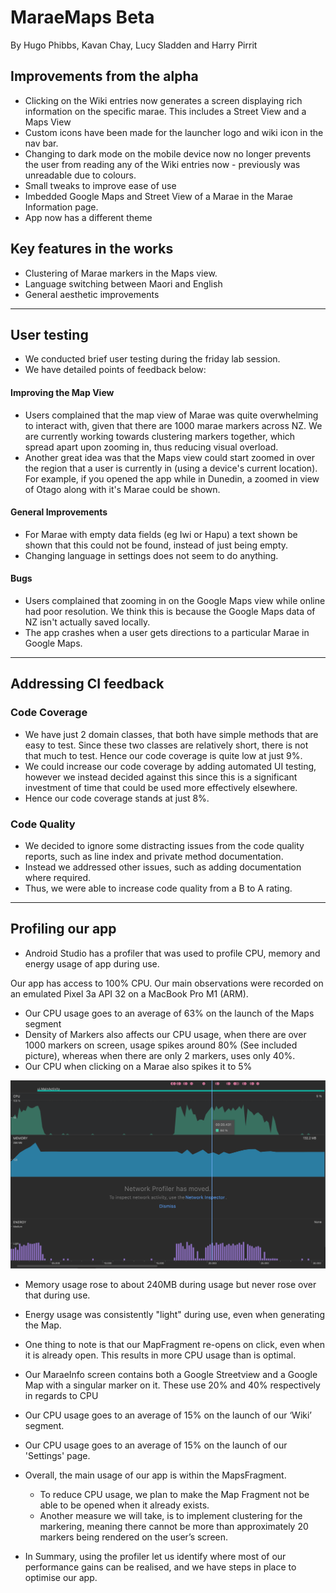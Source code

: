 # MaraeMaps Beta

By Hugo Phibbs, Kavan Chay, Lucy Sladden and Harry Pirrit

## Improvements from the alpha

- Clicking on the Wiki entries now generates a screen displaying rich information on the specific
  marae. This includes a Street View and a Maps View
- Custom icons have been made for the launcher logo and wiki icon in the nav bar.
- Changing to dark mode on the mobile device now no longer prevents the user from reading any of the
  Wiki entries now - previously was unreadable due to colours.
- Small tweaks to improve ease of use
- Imbedded Google Maps and Street View of a Marae in the Marae Information page.
- App now has a different theme

## Key features in the works

- Clustering of Marae markers in the Maps view.
- Language switching between Maori and English
- General aesthetic improvements

---

## User testing

- We conducted brief user testing during the friday lab session.
- We have detailed points of feedback below:

#### Improving the Map View

- Users complained that the map view of Marae was quite overwhelming to interact with, given that
  there are 1000 marae markers across NZ. We are currently working towards clustering markers
  together, which spread apart upon zooming in, thus reducing visual overload.
- Another great idea was that the Maps view could start zoomed in over the region that a user is
  currently in (using a device's current location). For example, if you opened the app while in
  Dunedin, a zoomed in view of Otago along with it's Marae could be shown.

#### General Improvements

- For Marae with empty data fields (eg Iwi or Hapu) a text shown be shown that this could not be
  found, instead of just being empty.
- Changing language in settings does not seem to do anything.

#### Bugs

- Users complained that zooming in on the Google Maps view while online had poor resolution. We
  think this is because the Google Maps data of NZ isn't actually saved locally.
- The app crashes when a user gets directions to a particular Marae in Google Maps.

--- 

## Addressing CI feedback

### Code Coverage

- We have just 2 domain classes, that both have simple methods that are easy to test. Since these
  two classes are relatively short, there is not that much to test. Hence our code coverage is quite
  low at just 9%.
- We could increase our code coverage by adding automated UI testing, however we instead decided
  against this since this is a significant investment of time that could be used more effectively
  elsewhere.
- Hence our code coverage stands at just 8%.

### Code Quality

- We decided to ignore some distracting issues from the code quality reports, such as line index and
  private method documentation.
- Instead we addressed other issues, such as adding documentation where required.
- Thus, we were able to increase code quality from a B to A rating.

--- 

## Profiling our app

- Android Studio has a profiler that was used to profile CPU, memory and energy usage of app during
  use.


Our app has access to 100% CPU. Our main observations were recorded on an emulated Pixel 3a API 32 on a MacBook Pro M1 (ARM).

- Our CPU usage goes to an average of 63% on the launch of the Maps segment
- Density of Markers also affects our CPU usage, when there are over 1000 markers on screen, usage  spikes around 80% (See included picture), whereas when there are only 2 markers, uses only 40%.
- Our CPU when clicking on a Marae also spikes it to 5%

![](profiler.png)

- Memory usage rose to about 240MB during usage but never rose over that during use.
- Energy usage was consistently "light" during use, even when generating the Map.

- One thing to note is that our MapFragment re-opens on click, even when it is already open. This results in more CPU usage than is optimal.

- Our MaraeInfo screen contains both a Google Streetview and a Google Map with a singular marker on it. These use 20% and 40% respectively in regards to CPU

- Our CPU usage goes to an average of 15% on the launch of our ‘Wiki’ segment.
- Our CPU usage goes to an average of 15% on the launch of our 'Settings' page.

- Overall, the main usage of our app is within the MapsFragment.
  - To reduce CPU usage, we plan to make the Map Fragment not be able to be opened when it already exists.
  - Another measure we will take, is to implement clustering for the markering, meaning there cannot be more than approximately 20 markers being rendered on the user’s screen.
- In Summary, using the profiler let us identify where most of our performance gains can be realised, and we have steps in place to optimise our app.  
